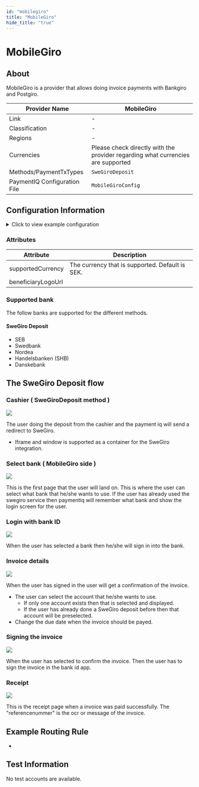 ```yaml
--- 
id: "mobilegiro" 
title: "MobileGiro"
hide_title: "true"
--- 
```

# MobileGiro

## About
MobileGiro is a provider that allows doing invoice payments with Bankgiro and Postgiro.

| Provider Name                | MobileGiro                                                                      |
|------------------------------|---------------------------------------------------------------------------------|
| Link                         | -                                                                               |
| Classification               | -                                                                               |
| Regions                      | -                                                                               |
| Currencies                   | Please check directly with the provider regarding what currencies are supported |
| Methods/PaymentTxTypes       | `SweGiroDeposit`                                                                |
| PaymentIQ Configuration File | `MobileGiroConfig`                                                              |

## Configuration Information

<details>
<summary>Click to view example configuration</summary>
<br/>

```xml
<?xml version="1.0" encoding="UTF-8"?>
<com.devcode.paymentiq.integration.mobilegiro.MobileGiroConfig>
   <enabled>true</enabled>
   <useViqProxy>false</useViqProxy>
   <height>800</height>
   <width>500</width>
   <mode>test</mode>
   <container>window</container>
   <testMode>true</testMode>
   <testServiceEndPoint>https://services.paymentiq.io/mobilegiro/merchant</testServiceEndPoint>
   <liveServiceEndPoint>https://services.paymentiq.io/mobilegiro/merchant</liveServiceEndPoint>
   <accounts>
      <entry>
         <string>default</string>
         <account>
            <supportedCurrencies>SEK</supportedCurrencies>
            <beneficiaryLogoUrl>https://static.linkmobility.com\${input.beneficiaryLogoPath}</beneficiaryLogoUrl>
         </account>
      </entry>
   </accounts>
</com.devcode.paymentiq.integration.mobilegiro.MobileGiroConfig>
```
</details>

### Attributes

| Attribute          | Description                                     |
|--------------------|-------------------------------------------------|
| supportedCurrency  | The currency that is supported. Default is SEK. |
| beneficiaryLogoUrl |                                                 |

### Supported bank
The follow banks are supported for the different methods.

#### SweGiro Deposit
- SEB
- Swedbank
- Nordea
- Handelsbanken (SHB)
- Danskebank

## The SweGiro Deposit flow

### Cashier ( SweGiroDeposit method )
![](/img/providers/mobilegiro01.png)

The user doing the deposit from the cashier and the payment iq will send a redirect to SweGiro.
- Iframe and window is supported as a container for the SweGiro integration.

### Select bank ( MobileGiro side )
![](/img/providers/mobilegiro02.png)

This is the first page that the user will land on. This is where the user can select what bank that he/she wants to use. If the user has already used the swegiro service then paymentiq will remember what bank and show the login screen for the user. 

### Login with bank ID
![](/img/providers/mobilegiro03.png)

When the user has selected a bank then he/she will sign in into the bank.

### Invoice details
![](/img/providers/mobilegiro04.png)

When the user has signed in the user will get a confirmation of the invoice. 
- The user can select the account that he/she wants to use. 
	- If only one account exists then that is selected and displayed.
	- If the user has already done a SweGiro deposit before then that account will be preselected. 
- Change the due date when the invoice should be payed.

### Signing the invoice
![](/img/providers/mobilegiro05.png)

When the user has selected to confirm the invoice. Then the user has to sign the invoice in the bank id app.

### Receipt

![](/img/providers/mobilegiro06.png)

This is the receipt page when a invoice was paid successfully. 
The "referencenummer" is the ocr or message of the invoice.

## Example Routing Rule
-
## Test Information
No test accounts are available.